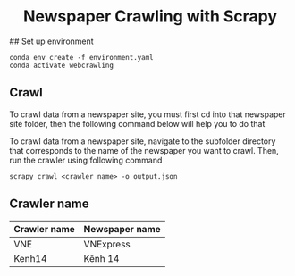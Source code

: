 <!-- Title -->
<h1 align="center"><b>Newspaper Crawling with Scrapy</b></h1>
## Set up environment

```
conda env create -f environment.yaml
conda activate webcrawling
```

## Crawl
To crawl data from a newspaper site, you must first cd into that newspaper site folder, then the following command below will help you to do that

To crawl data from a newspaper site, navigate to the subfolder directory that corresponds to the name of the newspaper you want to crawl. Then, run the crawler using following command
```
scrapy crawl <crawler name> -o output.json
```
## Crawler name


| Crawler name | Newspaper name |
| ------------ | -------------- |
| VNE          | VNExpress      |
| Kenh14       | Kênh 14        |
